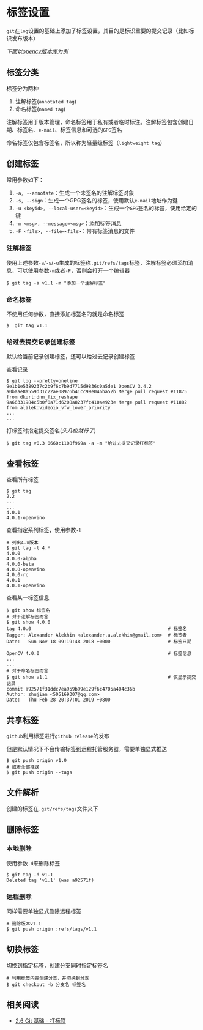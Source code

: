 
# 标签设置

`git`在`log`设置的基础上添加了标签设置，其目的是标识重要的提交记录（比如标识发布版本）

*下面以[opencv版本库](https://github.com/opencv/opencv)为例*

## 标签分类

标签分为两种

1. 注解标签(`annotated tag`)
2. 命名标签(`named tag`)

注解标签用于版本管理，命名标签用于私有或者临时标注。注解标签包含创建日期、标签名、`e-mail`、标签信息和可选的`GPG`签名

命名标签仅包含标签名，所以称为轻量级标签（`lightweight tag`）

## 创建标签

常用参数如下：

1. `-a, --annotate`：生成一个未签名的注解标签对象
2. `-s, --sign`：生成一个GPG签名的标签，使用默认`e-mail`地址作为键
3. `-u <keyid>, --local-user=<keyid>`：生成一个`GPG`签名的标签，使用给定的键
4. `-m <msg>, --message=<msg>`：添加标签消息
5. `-F <file>, --file=<file>`：带有标签消息的文件

### 注解标签

使用上述参数`-a`/`-s`/`-u`生成的标签称`.git/refs/tags`标签，注解标签必须添加消息，可以使用参数`-m`或者`-F`，否则会打开一个编辑器

    $ git tag -a v1.1 -m "添加一个注解标签"

### 命名标签

不使用任何参数，直接添加标签名的就是命名标签

    $  git tag v1.1

### 给过去提交记录创建标签

默认给当前记录创建标签，还可以给过去记录创建标签

查看记录

    $ git log --pretty=oneline
    9e1b1e5389237c2b9f6c7b9d7715d9836c0a5de1 OpenCV 3.4.2
    a0baae8a559d31c22ae08976b41cc99e046ba52b Merge pull request #11875 from dkurt:dnn_fix_reshape
    9a66331984c5b0f0a71d6208a8237fc410ae923e Merge pull request #11882 from alalek:videoio_vfw_lower_priority
    ...
    ...

打标签时指定提交签名(*头几位就行了*)

    $ git tag v0.3 0660c1108f969a -a -m "给过去提交记录打标签"

## 查看标签

查看所有标签

    $ git tag
    2.2
    ...
    ...
    4.0.1
    4.0.1-openvino
 
查看指定系列标签，使用参数`-l`

    # 列出4.x版本
    $ git tag -l 4.*
    4.0.0
    4.0.0-alpha
    4.0.0-beta
    4.0.0-openvino
    4.0.0-rc
    4.0.1
    4.0.1-openvino

查看某一标签信息

    $ git show 标签名
    # 对于注解标签而言
    $ git show 4.0.0
    tag 4.0.0                                                  # 标签名
    Tagger: Alexander Alekhin <alexander.a.alekhin@gmail.com>  # 标签者
    Date:   Sun Nov 18 09:19:48 2018 +0000                     # 标签日期

    OpenCV 4.0.0                                               # 标签信息
    ...
    ...
    # 对于命名标签而言
    $ git show v1.1                                            # 仅显示提交记录
    commit a92571f31ddc7ea959b99e129f6c4705a404c36b
    Author: zhujian <505169307@qq.com>
    Date:   Thu Feb 28 20:37:01 2019 +0800
    
## 共享标签

`github`利用标签进行`github release`的发布

但是默认情况下不会传输标签到远程托管服务器，需要单独显式推送

    $ git push origin v1.0
    # 或者全部推送
    $ git push origin --tags

## 文件解析

创建的标签在`.git/refs/tags`文件夹下

## 删除标签

### 本地删除

使用参数`-d`来删除标签

    $ git tag -d v1.1
    Deleted tag 'v1.1' (was a92571f)

### 远程删除

同样需要单独显式删除远程标签

    # 删除版本v1.1
    $ git push origin :refs/tags/v1.1

## 切换标签

切换到指定标签，创建分支同时指定标签名

```
# 利用标签内容创建分支，并切换到分支
$ git checkout -b 分支名 标签名
```

## 相关阅读

* [2.6 Git 基础 - 打标签](https://git-scm.com/book/zh/v2/Git-%E5%9F%BA%E7%A1%80-%E6%89%93%E6%A0%87%E7%AD%BE)